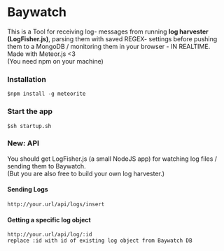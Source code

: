 # Baywatch 
This is a Tool for receiving log- messages from running **log harvester (LogFisher.js)**, parsing them with saved REGEX- settings before pushing them to a MongoDB / monitoring them in your browser - IN REALTIME.   
Made with Meteor.js <3   
(You need npm on your machine)  
### Installation
``$npm install -g meteorite``
### Start the app
``$sh startup.sh``
### New: API
You should get LogFisher.js (a small NodeJS app) for watching log files / sending them to Baywatch.   
(But you are also free to build your own log harvester.)
#### Sending Logs
``http://your.url/api/logs/insert``
#### Getting a specific log object
``http://your.url/api/log/:id``   
``replace :id with id of existing log object from Baywatch DB``